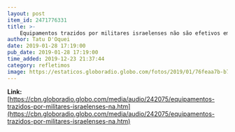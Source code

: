 ```yaml
---
layout: post
item_id: 2471776331
title: >-
    Equipamentos trazidos por militares israelenses não são efetivos em Brumadinho
author: Tatu D'Oquei
date: 2019-01-28 17:19:00
pub_date: 2019-01-28 17:19:00
time_added: 2019-12-23 21:37:44
category: refletimos
image: https://estaticos.globoradio.globo.com/fotos/2019/01/76feaa7b-b764-4675-bf4d-2f61b1439796.jpeg.640x360_q75_box-0%2C120%2C1280%2C840_crop_detail.jpg
---
```


**Link:** [https://cbn.globoradio.globo.com/media/audio/242075/equipamentos-trazidos-por-militares-israelenses-na.htm](https://cbn.globoradio.globo.com/media/audio/242075/equipamentos-trazidos-por-militares-israelenses-na.htm)

